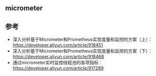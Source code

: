 ## micrometer



## 参考
- 深入分析基于Micrometer和Prometheus实现度量和监控的方案（上）：<https://developer.aliyun.com/article/918451>
- 深入分析基于Micrometer和Prometheus实现度量和监控的方案（下）：<https://developer.aliyun.com/article/918468>
- 通过micrometer实时监控线程池的各项指标：<https://developer.aliyun.com/article/917289>